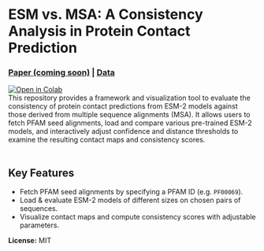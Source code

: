 # ESM vs. MSA: A Consistency Analysis in Protein Contact Prediction

### [Paper (coming soon)](#) | [Data](https://www.ebi.ac.uk/interpro/entry/pfam/#table)
[![Open in Colab](https://colab.research.google.com/assets/colab-badge.svg)](https://colab.research.google.com/drive/1wz8o5HeZKbKzjjCMBisdzUlsUw6fF_g1?usp=sharing)<br>
This repository provides a framework and visualization tool to evaluate the consistency of protein contact predictions from ESM-2 models against those derived from multiple sequence alignments (MSA). It allows users to fetch PFAM seed alignments, load and compare various pre-trained ESM-2 models, and interactively adjust confidence and distance thresholds to examine the resulting contact maps and consistency scores.<br><br>

## Key Features
- Fetch PFAM seed alignments by specifying a PFAM ID (e.g. `PF00069`).
- Load & evaluate ESM-2 models of different sizes on chosen pairs of sequences.
- Visualize contact maps and compute consistency scores with adjustable parameters.

**License:** MIT

